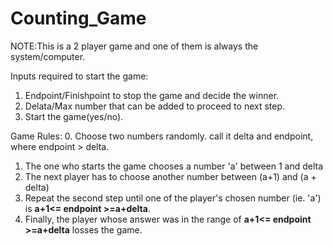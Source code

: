 # Counting_Game
NOTE:This is a 2 player game and one of them is always the system/computer.

Inputs required to start the game:
  1. Endpoint/Finishpoint to stop the game and decide the  winner.
  2. Delata/Max number that can be added to proceed to next step.
  3. Start the game(yes/no).

Game Rules:
  0. Choose two numbers randomly. call it delta and endpoint, where endpoint > delta.
  1. The one who starts the game chooses a number 'a' between 1 and delta
  2. The next player has to choose another number between (a+1) and (a + delta)
  3. Repeat the second step until one of the player's chosen number (ie. 'a') is **a+1<= endpoint >=a+delta**.
  4. Finally, the player whose answer was in the range of **a+1<= endpoint >=a+delta** losses the game.
